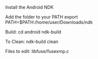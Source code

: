 Install the Android NDK

Add the folder to your PATH
export PATH=$PATH:/home/user/Downloads/ndk

Build:
cd android
ndk-build

To Clean:
ndk-build clean

Files to edit:
libfuse/fusexmp.c
